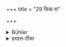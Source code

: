 +++
title = "29 सिचा वा"

+++

<details><summary>Bühler</summary>

29. Nor what has been (touched) with the hem of a garment,
</details>

<details><summary>हरदत्त-टीका</summary>

## सूत्रम्
सिचा वा ॥ २९ ॥  
### टिप्पनी
सिक् वस्त्रदशा । परिहितस्य वाससः सिचा यत् स्पृष्टं तदप्यभोज्यम् ॥ २९ ॥
</details>
